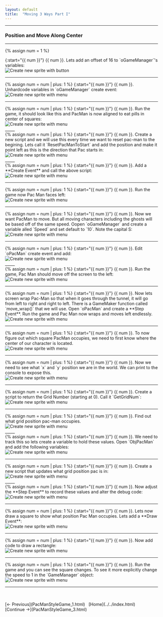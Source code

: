 ```yaml
---
layout: default
title:  "Moving 3 Ways Part I"
---
```



_____ 

### Position and Move Along Center
_____ 

{% assign num = 1 %}
<div class = "row">
<div class="col-12 col-lg-4 col align-self-center">
<div markdown = "1">
{:start="{{ num }}"}
{{ num }}. Lets add an offset of 16 to `oGameManager`'s variables:
</div>
</div>
<div class="col-12 col-lg-8">
<img src="images/oPacManVariables.jpg"  class= "img-fluid"  alt="Create new sprite with button">  
</div>
</div>

_____ 

<div class = "row">
<div class="col-12 col-lg-4 col align-self-center">
<div markdown = "1">
{% assign num = num | plus: 1 %}
{:start="{{ num }}"}
{{ num }}.  Unhardcode variables in `oGameManager` create event:
</div>
</div>
<div class="col-12 col-lg-8">
<img src="images/PacManCreateFirst.jpg" class= "img-fluid"  alt="Create new sprite with menu">
</div>
</div>

_____ 

<div class = "row">
<div class="col-12 col-lg-4 col align-self-center">
<div markdown = "1">
{% assign num = num | plus: 1 %}
{:start="{{ num }}"}
{{ num }}.  Run the game, it should look like this and PacMan is now aligned to eat pills in center of squares:
</div>
</div>
<div class="col-12 col-lg-8">
<img src="images/AlignedPacMan.jpg" class= "img-fluid"  alt="Create new sprite with menu">
</div>
</div>
_____ 


<div class = "row">
<div class="col-12 col-lg-4 col align-self-center">
<div markdown = "1">
{% assign num = num | plus: 1 %}
{:start="{{ num }}"}
{{ num }}.  Create a new script and we will use this every time we want to reset pac-man to the begining.  Lets call it `ResetPacManToStart` and add the position and make it point left as this is the direction that Pac starts in:
</div>
</div>
<div class="col-12 col-lg-8">
<img src="images/RestPacManToStart.jpg" class= "img-fluid"  alt="Create new sprite with menu">
</div>
</div>
_____ 


<div class = "row">
<div class="col-12 col-lg-4 col align-self-center">
<div markdown = "1">
{% assign num = num | plus: 1 %}
{:start="{{ num }}"}
{{ num }}.  Add a **Create Event** and call the above script:
</div>
</div>
<div class="col-12 col-lg-8">
<img src="images/ResetPacManToStart.jpg" class= "img-fluid"  alt="Create new sprite with menu">
</div>
</div>

_____ 

<div class = "row">
<div class="col-12 col-lg-4 col align-self-center">
<div markdown = "1">
{% assign num = num | plus: 1 %}
{:start="{{ num }}"}
{{ num }}.  Run the game now Pac Man faces left:
</div>
</div>
<div class="col-12 col-lg-8">
<img src="images/PacLeftInGame.jpg" class= "img-fluid"  alt="Create new sprite with menu">
</div>
</div>

_____ 

<div class = "row">
<div class="col-12 col-lg-4 col align-self-center">
<div markdown = "1">
{% assign num = num | plus: 1 %}
{:start="{{ num }}"}
{{ num }}.  Now we want PacMan to move.  But all moving characters including the ghosts will be based off of the same speed.  Oopen `oGameManager` and create a variable alled `Speed` and set default to `10`.  Note the capital S:
</div>
</div>
<div class="col-12 col-lg-8">
<img src="images/globalSpeedSetGameManager.jpg" class= "img-fluid"  alt="Create new sprite with menu">
</div>
</div>

_____ 


<div class = "row">
<div class="col-12 col-lg-4 col align-self-center">
<div markdown = "1">
{% assign num = num | plus: 1 %}
{:start="{{ num }}"}
{{ num }}.  Edit `oPacMan` create event and add:
</div>
</div>
<div class="col-12 col-lg-8">
<img src="images/SpeedAndDirecitonForPac.jpg" class= "img-fluid"  alt="Create new sprite with menu">
</div>
</div>
_____ 

<div class = "row">
<div class="col-12 col-lg-4 col align-self-center">
<div markdown = "1">
{% assign num = num | plus: 1 %}
{:start="{{ num }}"}
{{ num }}.  Run the game, Pac Man should move off the screen to the left:
</div>
</div>
<div class="col-12 col-lg-8">
<img src="images/PacManMovingToLeft.jpg" class= "img-fluid"  alt="Create new sprite with menu">
</div>
</div>

_____ 

<div class = "row">
<div class="col-12 col-lg-4 col align-self-center">
<div markdown = "1">
{% assign num = num | plus: 1 %}
{:start="{{ num }}"}
{{ num }}.  Now lets screen wrap Pac-Man so that when it goes through the tunnel, it will go from left to right and right to left.  There is a GameMaker function called `move_wrap()` that we will use.  Open `oPacMan` and create a **Step Event**. Run the game and Pac Man now wraps and moves left endlessly.
</div>
</div>
<div class="col-12 col-lg-8">
<img src="images/MoveWrapHoriz.jpg" class= "img-fluid"  alt="Create new sprite with menu">
</div>
</div>

_____ 

<div class = "row">
<div class="col-12 col-lg-4 col align-self-center">
<div markdown = "1">
{% assign num = num | plus: 1 %}
{:start="{{ num }}"}
{{ num }}.  To now figure out which square PacMan occupies, we need to first know where the center of our character is located. 
</div>
</div>
<div class="col-12 col-lg-8">
<img src="images/MiddleCenter.jpg" class= "img-fluid"  alt="Create new sprite with menu">
</div>
</div>

_____ 

<div class = "row">
<div class="col-12 col-lg-4 col align-self-center">
<div markdown = "1">
{% assign num = num | plus: 1 %}
{:start="{{ num }}"}
{{ num }}.  Now we need to see what `x` and `y` position we are in the world.  We can print to the console to expose this.
</div>
</div>
<div class="col-12 col-lg-8">
<img src="images/ShowDebugMessagePacPos.jpg" class= "img-fluid"  alt="Create new sprite with menu">
</div>
</div>

_____ 

<div class = "row">
<div class="col-12 col-lg-4 col align-self-center">
<div markdown = "1">
{% assign num = num | plus: 1 %}
{:start="{{ num }}"}
{{ num }}.  Create  a script to return the Grid Number (starting at 0).  Call it `GetGridNum`:
</div>
</div>
<div class="col-12 col-lg-8">
<img src="images/GetGridNumScript.jpg" class= "img-fluid"  alt="Create new sprite with menu">
</div>
</div>

_____ 

<div class = "row">
<div class="col-12 col-lg-4 col align-self-center">
<div markdown = "1">
{% assign num = num | plus: 1 %}
{:start="{{ num }}"}
{{ num }}.  Find out what grid position pac-man occupies.
</div>
</div>
<div class="col-12 col-lg-8">
<img src="images/TopLeftCornerDebug.jpg" class= "img-fluid"  alt="Create new sprite with menu">
</div>
</div>
_____ 

<div class = "row">
<div class="col-12 col-lg-4 col align-self-center">
<div markdown = "1">
{% assign num = num | plus: 1 %}
{:start="{{ num }}"}
{{ num }}.  We need to track this so lets create a variable to hold these values.  Open `ObjPacMan` and add the following variables:
</div>
</div>
<div class="col-12 col-lg-8">
<img src="images/GridXGridYPacMan.jpg" class= "img-fluid"  alt="Create new sprite with menu">
</div>
</div>

_____ 

<div class = "row">
<div class="col-12 col-lg-4 col align-self-center">
<div markdown = "1">
{% assign num = num | plus: 1 %}
{:start="{{ num }}"}
{{ num }}.  Create a new script that updates what grid position pac is in:
</div>
</div>
<div class="col-12 col-lg-8">
<img src="images/GetGridPosition.jpg" class= "img-fluid"  alt="Create new sprite with menu">
</div>
</div>
_____ 

<div class = "row">
<div class="col-12 col-lg-4 col align-self-center">
<div markdown = "1">
{% assign num = num | plus: 1 %}
{:start="{{ num }}"}
{{ num }}.  Now adjust the **Step Event** to record these values and alter the debug code:
</div>
</div>
<div class="col-12 col-lg-8">
<img src="images/GridSizeVariablePacMan.jpg" class= "img-fluid"  alt="Create new sprite with menu">
</div>
</div>

_____ 

<div class = "row">
<div class="col-12 col-lg-4 col align-self-center">
<div markdown = "1">
{% assign num = num | plus: 1 %}
{:start="{{ num }}"}
{{ num }}.  Lets now draw a square to show what position Pac Man occupies.  Lets add a **Draw Event**:
</div>
</div>
<div class="col-12 col-lg-8">
<img src="images/PacManDebugDraw.jpg" class= "img-fluid"  alt="Create new sprite with menu">
</div>
</div>

_____ 

<div class = "row">
<div class="col-12 col-lg-4 col align-self-center">
<div markdown = "1">
{% assign num = num | plus: 1 %}
{:start="{{ num }}"}
{{ num }}.  Now add code to draw a rectangle:
</div>
</div>
<div class="col-12 col-lg-8">
<img src="images/PacDebugDrawCode.jpg" class= "img-fluid"  alt="Create new sprite with menu">
</div>
</div>

_____ 

<div class = "row">
<div class="col-12 col-lg-4 col align-self-center">
<div markdown = "1">
{% assign num = num | plus: 1 %}
{:start="{{ num }}"}
{{ num }}.  Run the game and you can see the square changes.  To see it more explicitly change the speed to 1 in the `GameManager` object:
</div>
</div>
<div class="col-12 col-lg-8">
<img src="images/GlobalSpeed1.jpg" class= "img-fluid"  alt="Create new sprite with menu">
</div>
</div>

_____ 

<br />  
<br />  
[<- Previous](PacManStyleGame_1.html)&nbsp;&nbsp;&nbsp;[Home](../../index.html)&nbsp;&nbsp;&nbsp; [Continue ->](PacManStyleGame_3.html)
<br />  
<br />  
<br />  
<br />  